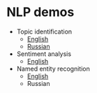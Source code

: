 # NLP demos
* Topic identification
  * [English](https://github.com/BruchesLena/topic_identification/wiki/Topic-Identification-(English))
  * [Russian](https://github.com/BruchesLena/topic_identification/wiki/Topic-Identification-(Russian))
* Sentiment analysis
  * [English](https://github.com/BruchesLena/topic_identification/wiki/Sentiment-analysis-(English))
* Named entity recognition
  * [English](https://github.com/BruchesLena/topic_identification/wiki/Named-entity-recogntion-(English))
  * Russian

